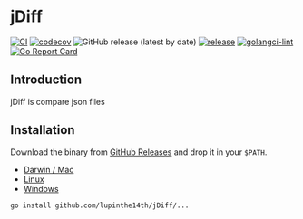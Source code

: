 # jDiff
[![CI](https://github.com/lupinthe14th/jDiff/actions/workflows/test.yml/badge.svg)](https://github.com/lupinthe14th/jDiff/actions/workflows/test.yml)
[![codecov](https://codecov.io/gh/lupinthe14th/jDiff/branch/main/graph/badge.svg?token=v44JyaXTJn)](https://codecov.io/gh/lupinthe14th/jDiff)
![GitHub release (latest by date)](https://img.shields.io/github/v/release/lupinthe14th/jDiff)
[![release](https://github.com/lupinthe14th/jDiff/actions/workflows/releaser.yml/badge.svg)](https://github.com/lupinthe14th/jDiff/actions/workflows/releaser.yml)
[![golangci-lint](https://github.com/lupinthe14th/jDiff/actions/workflows/golangci-lint.yml/badge.svg)](https://github.com/lupinthe14th/jDiff/actions/workflows/golangci-lint.yml)
[![Go Report Card](https://goreportcard.com/badge/github.com/lupinthe14th/jDiff)][goreportcard]

## Introduction
jDiff is compare json files

## Installation

Download the binary from [GitHub Releases][release] and drop it in your `$PATH`.

- [Darwin / Mac][release]
- [Linux][release]
- [Windows][release]

```
go install github.com/lupinthe14th/jDiff/...
```

<!-- links -->
[goreportcard]: https://goreportcard.com/report/github.com/lupinthe14th/jDiff
[release]: https://github.com/lupinthe14th/jDiff/releases/latest
